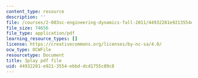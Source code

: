 ```yaml
---
content_type: resource
description: ''
file: /courses/2-003sc-engineering-dynamics-fall-2011/44932281e9213554ebbddcd1755c89c8_Fo-Y6kEMURk.pdf
file_size: 74656
file_type: application/pdf
learning_resource_types: []
license: https://creativecommons.org/licenses/by-nc-sa/4.0/
ocw_type: OCWFile
resourcetype: Document
title: 3play pdf file
uid: 44932281-e921-3554-ebbd-dcd1755c89c8
---
```

